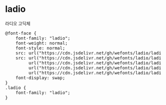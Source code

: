 # ladio
라디오 고딕체

<pre>
@font-face {
    font-family: "ladio";
    font-weight: normal;
    font-style: normal;
    src: url("https://cdn.jsdelivr.net/gh/wefonts/ladio/ladio.eot");
    src: url("https://cdn.jsdelivr.net/gh/wefonts/ladio/ladio.eot?#iefix") format("embedded-opentype"),
         url("https://cdn.jsdelivr.net/gh/wefonts/ladio/ladio.woff2") format("woff2"),
         url("https://cdn.jsdelivr.net/gh/wefonts/ladio/ladio.woff") format("woff"),
         url("https://cdn.jsdelivr.net/gh/wefonts/ladio/ladio.ttf") format("truetype");
    font-display: swap;
}
.ladio {
    font-family: "ladio";
}
</pre>
